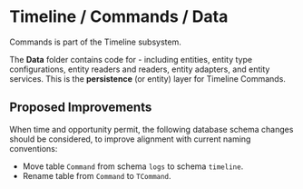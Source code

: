 # Timeline / Commands / Data

Commands is part of the Timeline subsystem.
  
The **Data** folder contains code for - including entities, entity type configurations, entity readers and readers, entity adapters, and entity services. This is the **persistence** (or entity) layer for Timeline Commands.

## Proposed Improvements

When time and opportunity permit, the following database schema changes should be considered, to improve alignment with current naming conventions:

* Move table `Command` from schema `logs` to schema `timeline`.
* Rename table from `Command` to `TCommand`.
